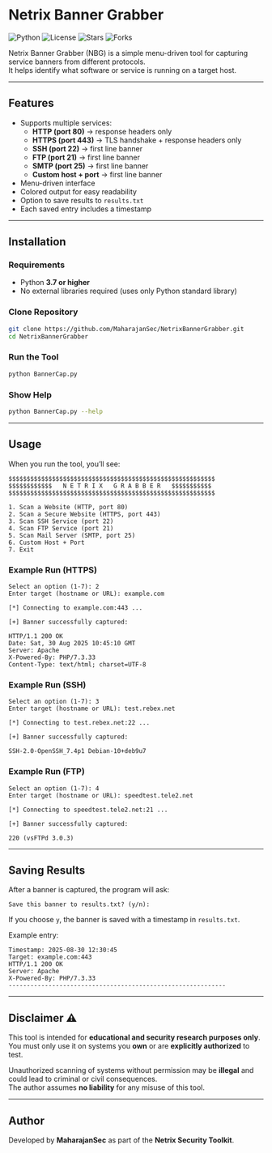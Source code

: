 # Netrix Banner Grabber

![Python](https://img.shields.io/badge/python-3.7%2B-blue)
![License](https://img.shields.io/badge/license-MIT-green)
![Stars](https://img.shields.io/github/stars/MaharajanSec/NetrixBannerGrabber?style=social)
![Forks](https://img.shields.io/github/forks/MaharajanSec/NetrixBannerGrabber?style=social)

Netrix Banner Grabber (NBG) is a simple menu-driven tool for capturing service banners from different protocols.  
It helps identify what software or service is running on a target host.

---

## Features
- Supports multiple services:
  - **HTTP (port 80)** → response headers only
  - **HTTPS (port 443)** → TLS handshake + response headers only
  - **SSH (port 22)** → first line banner
  - **FTP (port 21)** → first line banner
  - **SMTP (port 25)** → first line banner
  - **Custom host + port** → first line banner
- Menu-driven interface
- Colored output for easy readability
- Option to save results to `results.txt`
- Each saved entry includes a timestamp

---

## Installation

### Requirements
- Python **3.7 or higher**
- No external libraries required (uses only Python standard library)

### Clone Repository
```bash
git clone https://github.com/MaharajanSec/NetrixBannerGrabber.git
cd NetrixBannerGrabber
```

### Run the Tool
```bash
python BannerCap.py
```

### Show Help
```bash
python BannerCap.py --help
```

---

## Usage

When you run the tool, you’ll see:

```
$$$$$$$$$$$$$$$$$$$$$$$$$$$$$$$$$$$$$$$$$$$$$$$$$$$$$$$$$
$$$$$$$$$$$$   N E T R I X   G R A B B E R   $$$$$$$$$$$
$$$$$$$$$$$$$$$$$$$$$$$$$$$$$$$$$$$$$$$$$$$$$$$$$$$$$$$$$

1. Scan a Website (HTTP, port 80)
2. Scan a Secure Website (HTTPS, port 443)
3. Scan SSH Service (port 22)
4. Scan FTP Service (port 21)
5. Scan Mail Server (SMTP, port 25)
6. Custom Host + Port
7. Exit
```

### Example Run (HTTPS)

```
Select an option (1-7): 2
Enter target (hostname or URL): example.com

[*] Connecting to example.com:443 ...

[+] Banner successfully captured:

HTTP/1.1 200 OK
Date: Sat, 30 Aug 2025 10:45:10 GMT
Server: Apache
X-Powered-By: PHP/7.3.33
Content-Type: text/html; charset=UTF-8
```

### Example Run (SSH)

```
Select an option (1-7): 3
Enter target (hostname or URL): test.rebex.net

[*] Connecting to test.rebex.net:22 ...

[+] Banner successfully captured:

SSH-2.0-OpenSSH_7.4p1 Debian-10+deb9u7
```

### Example Run (FTP)

```
Select an option (1-7): 4
Enter target (hostname or URL): speedtest.tele2.net

[*] Connecting to speedtest.tele2.net:21 ...

[+] Banner successfully captured:

220 (vsFTPd 3.0.3)
```

---

## Saving Results

After a banner is captured, the program will ask:

```
Save this banner to results.txt? (y/n):
```

If you choose `y`, the banner is saved with a timestamp in `results.txt`.

Example entry:

```
Timestamp: 2025-08-30 12:30:45
Target: example.com:443
HTTP/1.1 200 OK
Server: Apache
X-Powered-By: PHP/7.3.33
------------------------------------------------------------
```

---

## Disclaimer ⚠️

This tool is intended for **educational and security research purposes only**.  
You must only use it on systems you **own** or are **explicitly authorized** to test.  

Unauthorized scanning of systems without permission may be **illegal** and could lead to criminal or civil consequences.  
The author assumes **no liability** for any misuse of this tool.

---

## Author

Developed by **MaharajanSec** as part of the **Netrix Security Toolkit**.
